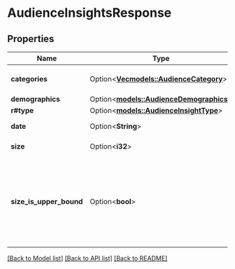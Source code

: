 # AudienceInsightsResponse

## Properties

Name | Type | Description | Notes
------------ | ------------- | ------------- | -------------
**categories** | Option<[**Vec<models::AudienceCategory>**](AudienceCategory.md)> | Category interest distribution | [optional]
**demographics** | Option<[**models::AudienceDemographics**](AudienceDemographics.md)> |  | [optional]
**r#type** | Option<[**models::AudienceInsightType**](AudienceInsightType.md)> |  | [optional]
**date** | Option<**String**> | Generation date | [optional]
**size** | Option<**i32**> | Population count. | [optional]
**size_is_upper_bound** | Option<**bool**> | Indicates whether the audience size has been rounded up to the next highest upper boundary. | [optional]

[[Back to Model list]](../README.md#documentation-for-models) [[Back to API list]](../README.md#documentation-for-api-endpoints) [[Back to README]](../README.md)


